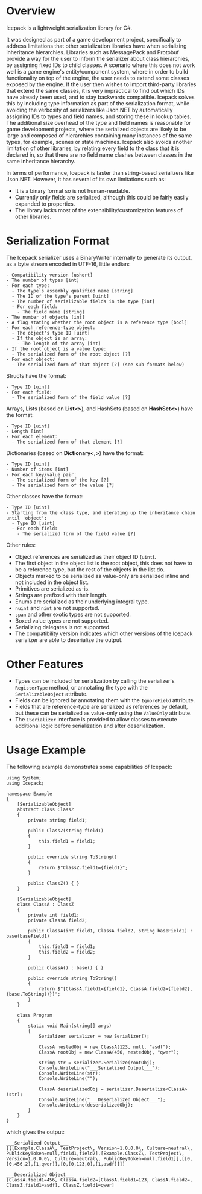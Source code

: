 # Overview

Icepack is a lightweight serialization library for C#.

It was designed as part of a game development project, specifically to address limitations that other serialization libraries have when serializing inheritance hierarchies. Libraries such as MessagePack and Protobuf provide a way for the user to inform the serializer about class hierarchies, by assigning fixed IDs to child classes. A scenario where this does not work well is a game engine's entity/component system, where in order to build functionality on top of the engine, the user needs to extend some classes exposed by the engine. If the user then wishes to import third-party libraries that extend the same classes, it is very impractical to find out which IDs have already been used, and to stay backwards compatible. Icepack solves this by including type information as part of the serialization format, while avoiding the verbosity of serializers like Json.NET by automatically assigning IDs to types and field names, and storing these in lookup tables. The additional size overhead of the type and field names is reasonable for game development projects, where the serialized objects are likely to be large and composed of hierarchies containing many instances of the same types, for example, scenes or state machines. Icepack also avoids another limitation of other libraries, by relating every field to the class that it is declared in, so that there are no field name clashes between classes in the same inheritance hierarchy.

In terms of performance, Icepack is faster than string-based serializers like Json.NET. However, it has several of its own limitations such as:

* It is a binary format so is not human-readable.
* Currently only fields are serialized, although this could be fairly easily expanded to properties.
* The library lacks most of the extensibility/customization features of other libraries.

# Serialization Format

The Icepack serializer uses a BinaryWriter internally to generate its output, as a byte stream encoded in UTF-16, little endian:

```
- Compatibility version [ushort]
- The number of types [int]
- For each type:
  - The type's assembly qualified name [string]
  - The ID of the type's parent [uint]
  - The number of serializable fields in the type [int]
  - For each field:
    - The field name [string]
- The number of objects [int]
- A flag stating whether the root object is a reference type [bool]
- For each reference-type object:
  - The object's type ID [uint]
  - If the object is an array:
    - The length of the array [int]
- If the root object is a value type:
  - The serialized form of the root object [?]
- For each object:
  - The serialized form of that object [?] (see sub-formats below)
```

Structs have the format:

```
- Type ID [uint]
- For each field:
  - The serialized form of the field value [?]
```

Arrays, Lists (based on **List<>**), and HashSets (based on **HashSet<>**) have the format:

```
- Type ID [uint]
- Length [int]
- For each element:
  - The serialized form of that element [?]
```

Dictionaries (based on **Dictionary<,>**) have the format:

```
- Type ID [uint]
- Number of items [int]
- For each key/value pair:
  - The serialized form of the key [?]
  - The serialized form of the value [?]
```

Other classes have the format:

```
- Type ID [uint]
- Starting from the class type, and iterating up the inheritance chain until 'object':
  - Type ID [uint]
  - For each field:
    - The serialized form of the field value [?]
```

Other rules:

* Object references are serialized as their object ID (`uint`).
* The first object in the object list is the root object, this does not have to be a reference type, but the rest of the objects in the list do.
* Objects marked to be serialized as value-only are serialized inline and not included in the object list.
* Primitives are serialized as-is.
* Strings are prefixed with their length.
* Enums are serialized as their underlying integral type.
* `nuint` and `nint` are not supported.
* `span` and other exotic types are not supported.
* Boxed value types are not supported.
* Serializing delegates is not supported.
* The compatibility version indicates which other versions of the Icepack serializer are able to deserialize the output.

# Other Features

* Types can be included for serialization by calling the serializer's `RegisterType` method, or annotating the type with the `SerializableObject` attribute.
* Fields can be ignored by annotating them with the `IgnoreField` attribute.
* Fields that are reference-type are serialized as references by default, but these can be serialized as value-only using the `ValueOnly` attribute.
* The `ISerializer` interface is provided to allow classes to execute additional logic before serialization and after deserialization.

# Usage Example

The following example demonstrates some capabilities of Icepack:

```
using System;
using Icepack;

namespace Example
{
    [SerializableObject]
    abstract class ClassZ
    {
        private string field1;

        public ClassZ(string field1)
        {
            this.field1 = field1;
        }

        public override string ToString()
        {
            return $"ClassZ.field1={field1}";
        }

        public ClassZ() { }
    }

    [SerializableObject]
    class ClassA : ClassZ
    {
        private int field1;
        private ClassA field2;

        public ClassA(int field1, ClassA field2, string baseField1) : base(baseField1)
        {
            this.field1 = field1;
            this.field2 = field2;
        }

        public ClassA() : base() { }

        public override string ToString()
        {
            return $"[ClassA.field1={field1}, ClassA.field2={field2}, {base.ToString()}]";
        }
    }

    class Program
    {
        static void Main(string[] args)
        {
            Serializer serializer = new Serializer();

            ClassA nestedObj = new ClassA(123, null, "asdf");
            ClassA rootObj = new ClassA(456, nestedObj, "qwer");

            string str = serializer.Serialize(rootObj);
            Console.WriteLine("___Serialized Output___");
            Console.WriteLine(str);
            Console.WriteLine("");

            ClassA deserializedObj = serializer.Deserialize<ClassA>(str);
            Console.WriteLine("___Deserialized Object___");
            Console.WriteLine(deserializedObj);
        }
    }
}
```

which gives the output:

```
___Serialized Output___
[[[Example.ClassA\, TestProject\, Version=1.0.0.0\, Culture=neutral\, PublicKeyToken=null,field1,field2],[Example.ClassZ\, TestProject\, Version=1.0.0.0\, Culture=neutral\, PublicKeyToken=null,field1]],[[0,[0,456,2],[1,qwer]],[0,[0,123,0],[1,asdf]]]]

___Deserialized Object___
[ClassA.field1=456, ClassA.field2=[ClassA.field1=123, ClassA.field2=, ClassZ.field1=asdf], ClassZ.field1=qwer]
```
